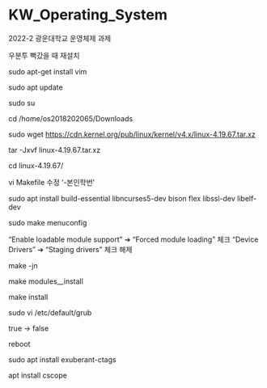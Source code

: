 # KW_Operating_System

2022-2 광운대학교 운영체제 과제

우분투 뻑갔을 때 재설치

sudo apt-get install vim

sudo apt update

sudo su

cd /home/os2018202065/Downloads

sudo wget https://cdn.kernel.org/pub/linux/kernel/v4.x/linux-4.19.67.tar.xz

tar -Jxvf linux-4.19.67.tar.xz

cd linux-4.19.67/

vi Makefile 수정 ‘-본인학번’

sudo apt install build-essential libncurses5-dev bison flex libssl-dev libelf-dev

sudo make menuconfig

“Enable loadable module support” ➔ “Forced module loading” 체크
“Device Drivers” ➔ “Staging drivers” 체크 해제

make -jn

make modules\_\_install

make install

sudo vi /etc/default/grub

true -> false

reboot

sudo apt install exuberant-ctags

apt install cscope
